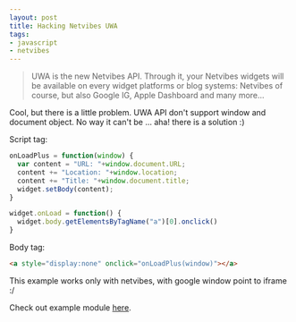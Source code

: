 ```yaml
---
layout: post
title: Hacking Netvibes UWA
tags:
- javascript
- netvibes
---
```


>UWA is the new Netvibes API. Through it, your Netvibes widgets will be available on every widget platforms or blog systems: Netvibes of course, but also Google IG, Apple Dashboard and many more...

Cool, but there is a little problem. UWA API don't support window and document object. No way it can't be ... aha! there is a solution :)

Script tag:

```js
onLoadPlus = function(window) {
  var content = "URL: "+window.document.URL;
  content += "Location: "+window.location;
  content += "Title: "+window.document.title;
  widget.setBody(content);
}

widget.onLoad = function() {
  widget.body.getElementsByTagName("a")[0].onclick()
}
```

Body tag:

```html
<a style="display:none" onclick="onLoadPlus(window)"></a>
```
This example works only with netvibes, with google window point to iframe :/

Check out example module [here](http://www.netvibes.com/subscribe.php?module=UWA&amp;moduleUrl=http%3A%2F%2Ffazibear.googlepages.com%2Fuwahack.html).